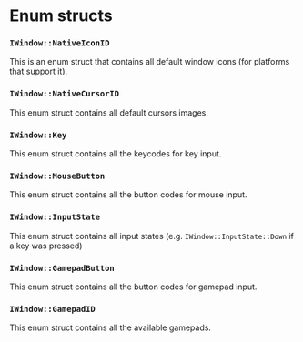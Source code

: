 # Enum structs

### `IWindow::NativeIconID`

This is an enum struct that contains all default window icons (for platforms that support it).

### `IWindow::NativeCursorID`

This enum struct contains all default cursors images.

### `IWindow::Key`

This enum struct contains all the keycodes for key input.

### `IWindow::MouseButton`

This enum struct contains all the button codes for mouse input.

### `IWindow::InputState`

This enum struct contains all input states (e.g. `IWindow::InputState::Down` if a key was pressed)


### `IWindow::GamepadButton`

This enum struct contains all the button codes for gamepad input.

### `IWindow::GamepadID`

This enum struct contains all the available gamepads.
